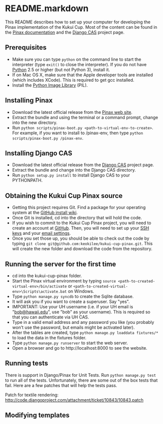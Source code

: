 # README.markdown

This README describes how to set up your computer for developing the Pinax implementation of the Kukui Cup.  Most of the content can be found in the [Pinax documentation](http://pinaxproject.com/docs/0.7/install.html) and the [Django CAS](http://code.google.com/p/django-cas/) project page.

## Prerequisites
* Make sure you can type `python` on the command line to start the interpreter (type `exit()` to close the interpreter).  If you do not have [Python](http://www.python.org/download/) 2.5 or higher (but not Python 3), install it.
* If on Mac OS X, make sure that the Apple developer tools are installed (which includes XCode).  This is required to get gcc installed.
* Install the [Python Image Library](http://www.pythonware.com/products/pil/) (PIL).

## Installing Pinax
* Download the latest official release from the [Pinax web site](http://pinaxproject.com/download/).
* Extract the bundle and using the terminal or a command prompt, change into the new directory.
* Run `python scripts/pinax-boot.py <path-to-virtual-env-to-create>`.  For example, if you want to install to /pinax-env, then type `python scripts/pinax-boot.py /pinax-env`.

## Installing Django CAS
* Download the latest official release from the [Django CAS](http://code.google.com/p/django-cas/) project page.
* Extract the bundle and change into the Django CAS directory.
* Run `python setup.py install` to install Django CAS to your PYTHONPATH.

## Obtaining the Kukui Cup Pinax source
* Getting this project requires Git.  Find a package for your operating system at the [GitHub install wiki](http://help.github.com/git-installation-redirect).
* Once Git is installed, cd into the directory that will hold the code.
* If you wish to commit to the Kukui Cup Pinax project, you will need to create an account at [GitHub](http://github.com).  Then, you will need to set up your [SSH keys](http://help.github.com/key-setup-redirect) and your [email settings](http://help.github.com/git-email-settings/).
* Once you set those up, you should be able to check out the code by typing `git clone git@github.com:keokilee/kukui-cup-pinax.git`.  This will create the new folder and download the code from the repository.

## Running the server for the first time
* cd into the kukui-cup-pinax folder.
* Start the Pinax virtual environment by typing `source <path-to-created-virtual-env>/bin/activate` or `<path-to-created-virtual-env>\Scripts\activate.bat` on Windows.
* Type `python manage.py syncdb` to create the Sqlite database.
* It will ask you if you want to create a superuser.  Say "yes".
* IMPORTANT: Use your UH username (i.e. if your UH email is "bob@hawaii.edu", use "bob" as your username).  This is required so that you can authenticate via UH CAS.
* Type in a valid email address and any password you like (you probably won't use the password, but emails might be activated later).
* After the tables are created, type `python manage.py loaddata fixtures/*` to load the data in the fixtures folder.
* Type `python manage.py runserver` to start the web server.
* Open a browser and go to http://localhost:8000 to see the website.
 
## Running tests
There is support in Django/Pinax for Unit Tests.  Run `python manage.py test` to run all of the tests. Unfortunately, there are some out of the box tests that fail.  Here are a few patches that will help the tests pass.

Patch for textile rendering: http://code.djangoproject.com/attachment/ticket/10843/10843.patch

## Modifying templates